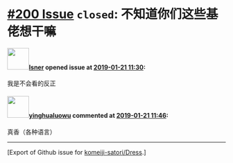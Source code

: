 # [\#200 Issue](https://github.com/komeiji-satori/Dress/issues/200) `closed`: 不知道你们这些基佬想干嘛

#### <img src="https://avatars.githubusercontent.com/u/18107689?u=bbf8a37e2deeb08ac4d0cf9e5899bbe652be15b3&v=4" width="50">[lsner](https://github.com/lsner) opened issue at [2019-01-21 11:30](https://github.com/komeiji-satori/Dress/issues/200):

我是不会看的反正

#### <img src="https://avatars.githubusercontent.com/u/22371568?u=2dbff5466d063bb630bfb447e11cd3e83ef82935&v=4" width="50">[yinghualuowu](https://github.com/yinghualuowu) commented at [2019-01-21 11:46](https://github.com/komeiji-satori/Dress/issues/200#issuecomment-456046949):

真香（各种语言）


-------------------------------------------------------------------------------



[Export of Github issue for [komeiji-satori/Dress](https://github.com/komeiji-satori/Dress).]
